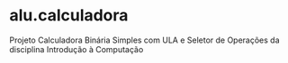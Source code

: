 # alu.calculadora
Projeto Calculadora Binária Simples com ULA e Seletor de Operações da disciplina Introdução à Computação
